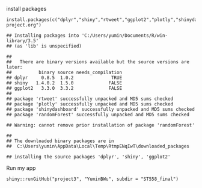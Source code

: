 install packages

    install.packages(c("dplyr","shiny","rtweet","ggplot2","plotly","shinydashboard","randomForest"),repos="https://cloud.r-project.org") 

    ## Installing packages into 'C:/Users/yumin/Documents/R/win-library/3.5'
    ## (as 'lib' is unspecified)

    ## 
    ##   There are binary versions available but the source versions are later:
    ##          binary source needs_compilation
    ## dplyr     0.8.5  1.0.2              TRUE
    ## shiny   1.4.0.2  1.5.0             FALSE
    ## ggplot2   3.3.0  3.3.2             FALSE
    ## 
    ## package 'rtweet' successfully unpacked and MD5 sums checked
    ## package 'plotly' successfully unpacked and MD5 sums checked
    ## package 'shinydashboard' successfully unpacked and MD5 sums checked
    ## package 'randomForest' successfully unpacked and MD5 sums checked

    ## Warning: cannot remove prior installation of package 'randomForest'

    ## 
    ## The downloaded binary packages are in
    ##  C:\Users\yumin\AppData\Local\Temp\RtmpENqIwT\downloaded_packages

    ## installing the source packages 'dplyr', 'shiny', 'ggplot2'

Run my app

    shiny::runGitHub("project3", "YuminBWu", subdir = "ST558_final")
